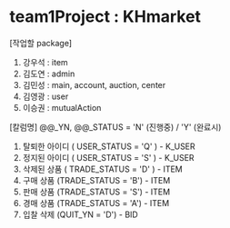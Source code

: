 # team1Project : KHmarket

[작업할 package]
1. 강우석 : item
2. 김도연 : admin
3. 김민성 : main, account, auction, center
4. 김영광 : user
5. 이승권 : mutualAction

[칼럼명]
@@_YN, @@_STATUS = 'N' (진행중) / 'Y' (완료시)

1. 탈퇴한 아이디 ( USER_STATUS = 'Q' ) - K_USER
2. 정지된 아이디 ( USER_STATUS = 'S' ) - K_USER
2. 삭제된 상품 ( TRADE_STATUS = 'D' ) - ITEM
3. 구매 상품 (TRADE_STATUS = 'B') - ITEM
4. 판매 상품 (TRADE_STATUS = 'S') - ITEM
5. 경매 상품 (TRADE_STATUS = 'A') - ITEM
6. 입찰 삭제 (QUIT_YN = 'D') - BID
